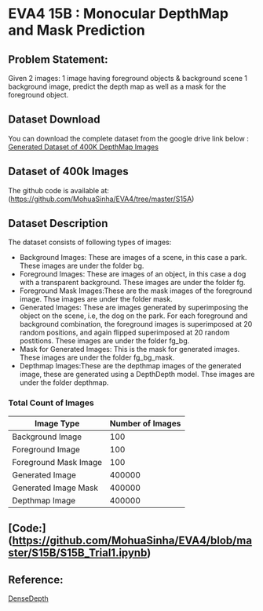 # EVA4 15B : Monocular DepthMap and Mask Prediction

## Problem Statement:
Given 2 images:
1 image having foreground objects & background scene 
1 background image,
predict the depth map as well as a mask for the foreground object. 


## Dataset Download
You can download the complete dataset from the google drive link below :
[Generated Dataset of 400K DepthMap Images](https://drive.google.com/drive/u/0/folders/1qtppG6Nnf9WClSNOuRWS4fUMJUYsJga0)



## Dataset of 400k Images
The github code is available at:(https://github.com/MohuaSinha/EVA4/tree/master/S15A)

## Dataset Description
The dataset consists of following types of images: </br>
* Background Images: These are images of a scene, in this case a park. These images are under the folder bg.
* Foreground Images: These are images of an object, in this case a dog with a transparent background. These images are under the folder fg.
* Foreground Mask Images:These are the mask images of the foreground image. Thse images are under the folder mask.
* Generated Images: These are images generated by superimposing the object on the scene, i.e, the dog on the park. For each foreground and background combination, the foreground images is superimposed at 20 random positions, and again flipped superimposed at 20 random postitions. These images are under the folder fg_bg.
* Mask for Generated Images: This is the mask for generated images. These images are under the folder fg_bg_mask.
* Depthmap Images:These are the depthmap images of the generated image, these are generated using a DepthDepth model. Thse images are under the folder depthmap.

### Total Count of Images ###

| Image Type  | Number of Images |
| ------------- | ------------- |
| Background Image  | 100  |
| Foreground Image  | 100  |
| Foreground Mask Image  | 100  |
| Generated Image  | 400000  |
| Generated Image Mask  | 400000  |
| Depthmap Image  | 400000 |

## [Code:] (https://github.com/MohuaSinha/EVA4/blob/master/S15B/S15B_Trial1.ipynb)
## Reference: 
[DenseDepth](https://github.com/ialhashim/DenseDepth)
